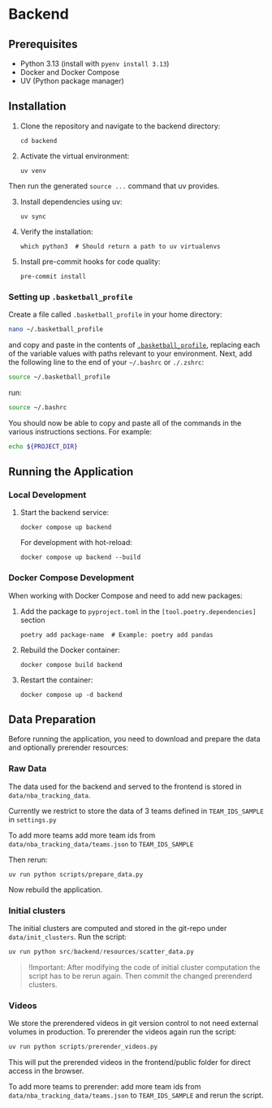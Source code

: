 # Backend

## Prerequisites

- Python 3.13 (install with `pyenv install 3.13`)
- Docker and Docker Compose
- UV (Python package manager)

## Installation

1. Clone the repository and navigate to the backend directory:

   ```
   cd backend
   ```

2. Activate the virtual environment:

   ```
   uv venv
   ```
  Then run the generated `source ...` command that uv provides.

3. Install dependencies using uv:

   ```
   uv sync
   ```

4. Verify the installation:

   ```
   which python3  # Should return a path to uv virtualenvs
   ```

5. Install pre-commit hooks for code quality:
   ```
   pre-commit install
   ```

### Setting up `.basketball_profile`

Create a file called `.basketball_profile` in your home directory:

```bash
nano ~/.basketball_profile
```

and copy and paste in the contents of [`.basketball_profile`](.basketball_profile), replacing each of the variable values with paths relevant to your environment.
Next, add the following line to the end of your `~/.bashrc` or `./.zshrc`:

```bash
source ~/.basketball_profile
```

run:

```bash
source ~/.bashrc
```
You should now be able to copy and paste all of the commands in the various instructions sections.
For example:

```bash
echo ${PROJECT_DIR}
```

## Running the Application

### Local Development

1. Start the backend service:

   ```
   docker compose up backend
   ```

   For development with hot-reload:

   ```
   docker compose up backend --build
   ```

### Docker Compose Development

When working with Docker Compose and need to add new packages:

1. Add the package to `pyproject.toml` in the `[tool.poetry.dependencies]` section
   ```
   poetry add package-name  # Example: poetry add pandas
   ```
2. Rebuild the Docker container:
   ```
   docker compose build backend
   ```
3. Restart the container:
   ```
   docker compose up -d backend
   ```

## Data Preparation

Before running the application, you need to download and prepare the data and optionally prerender resources:

### Raw Data
The data used for the backend and served to the frontend is stored in `data/nba_tracking_data`. 

Currently we restrict to store the data of 3 teams defined in `TEAM_IDS_SAMPLE` in `settings.py` 

To add more teams add more team ids from `data/nba_tracking_data/teams.json` to `TEAM_IDS_SAMPLE` 

Then rerun: 
```
uv run python scripts/prepare_data.py
```

Now rebuild the application. 

### Initial clusters
The initial clusters are computed and stored in the git-repo under `data/init_clusters`.
Run the script:

```python
uv run python src/backend/resources/scatter_data.py
```

> !Important: After modifying the code of initial cluster computation the script has to be rerun again. Then commit the changed prerenderd clusters.

### Videos
We store the prerendered videos in git version control to not need external volumes in production. 
To prerender the videos again run the script:

```python 
uv run python scripts/prerender_videos.py
```

This will put the prerended videos in the frontend/public folder for direct access in the browser.

To add more teams to prerender: add more team ids from `data/nba_tracking_data/teams.json` to `TEAM_IDS_SAMPLE` and rerun the script. 
